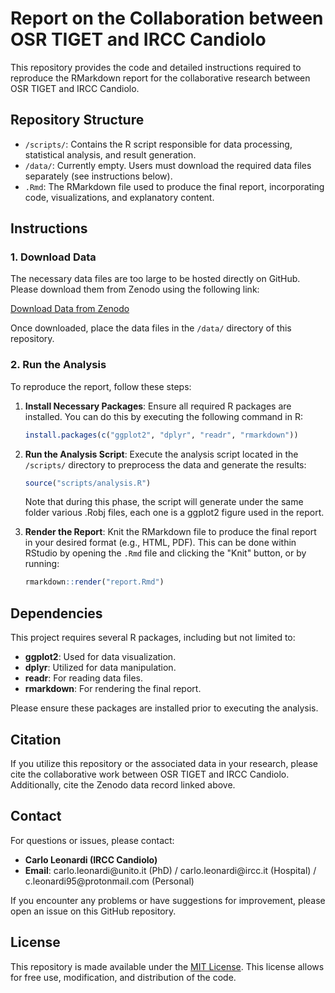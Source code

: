 # Report on the Collaboration between OSR TIGET and IRCC Candiolo

This repository provides the code and detailed instructions required to reproduce the RMarkdown report for the collaborative research between OSR TIGET and IRCC Candiolo.

## Repository Structure

- `/scripts/`: Contains the R script responsible for data processing, statistical analysis, and result generation.
- `/data/`: Currently empty. Users must download the required data files separately (see instructions below).
- `.Rmd`: The RMarkdown file used to produce the final report, incorporating code, visualizations, and explanatory content.

## Instructions

### 1. Download Data

The necessary data files are too large to be hosted directly on GitHub. Please download them from Zenodo using the following link:

[Download Data from Zenodo](https://zenodo.org/record/example)

Once downloaded, place the data files in the `/data/` directory of this repository.

### 2. Run the Analysis

To reproduce the report, follow these steps:

1. **Install Necessary Packages**: Ensure all required R packages are installed. You can do this by executing the following command in R:

   ```r
   install.packages(c("ggplot2", "dplyr", "readr", "rmarkdown"))
   ```

2. **Run the Analysis Script**: Execute the analysis script located in the `/scripts/` directory to preprocess the data and generate the results:

   ```r
   source("scripts/analysis.R")
   ```

   Note that during this phase, the script will generate under the same folder various .Robj files, each one is a ggplot2 figure used in the report.

3. **Render the Report**: Knit the RMarkdown file to produce the final report in your desired format (e.g., HTML, PDF). This can be done within RStudio by opening the `.Rmd` file and clicking the "Knit" button, or by running:

   ```r
   rmarkdown::render("report.Rmd")
   ```

## Dependencies

This project requires several R packages, including but not limited to:

- **ggplot2**: Used for data visualization.
- **dplyr**: Utilized for data manipulation.
- **readr**: For reading data files.
- **rmarkdown**: For rendering the final report.

Please ensure these packages are installed prior to executing the analysis.

## Citation

If you utilize this repository or the associated data in your research, please cite the collaborative work between OSR TIGET and IRCC Candiolo. Additionally, cite the Zenodo data record linked above.

## Contact

For questions or issues, please contact:

- **Carlo Leonardi (IRCC Candiolo)**
- **Email**: carlo.leonardi\@unito.it (PhD) / carlo.leonardi\@ircc.it (Hospital) / c.leonardi95\@protonmail.com (Personal)

If you encounter any problems or have suggestions for improvement, please open an issue on this GitHub repository.

## License

This repository is made available under the [MIT License](LICENSE). This license allows for free use, modification, and distribution of the code.
